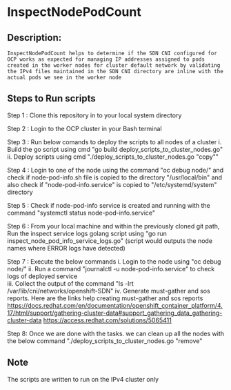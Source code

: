 # InspectNodePodCount

## Description:

    InspectNodePodCount helps to determine if the SDN CNI configured for OCP works as expected for managing IP addresses assigned to pods created in the worker nodes for cluster default network by validating the IPv4 files maintained in the SDN CNI directory are inline with the actual pods we see in the worker node

## Steps to Run scripts

Step 1 : Clone this repository in to your local system directory

Step 2 : Login to the OCP cluster in your Bash terminal 

Step 3 : Run below comands to deploy the scripts to all nodes of a cluster
         i. Build the go script using cmd "go build deploy_scripts_to_cluster_nodes.go"
        ii. Deploy scripts using cmd "./deploy_scripts_to_cluster_nodes.go "copy""

Step 4 : Login to one of the node using the command "oc debug node/<nodeName>" and check if node-pod-info.sh file is copied to the directory "/usr/local/bin"          and also check if "node-pod-info.service" is copied to "/etc/systemd/system" directory

Step 5 : Check if node-pod-info service is created and running with the command "systemctl status node-pod-info.service"

Step 6 : From your local machine and within the previously cloned git path, Run the inspect service logs golang script using "go run inspect_node_pod_info_service_logs.go" (script would outputs the node names where ERROR logs have detected)

Step 7 : Execute the below commands
        i.  Login to the node using "oc debug node/<node-name>"
       ii.  Run a command "journalctl -u node-pod-info.service" to check logs of deployed service       
      iii.  Collect the output of the command "ls -lrt /var/lib/cni/networks/openshift-SDN"
       iv.  Generate must-gather and sos reports. Here are the links help creating must-gather and sos reports
             https://docs.redhat.com/en/documentation/openshift_container_platform/4.17/html/support/gathering-cluster-data#support_gathering_data_gathering-cluster-data 
             https://access.redhat.com/solutions/5065411

Step 8: Once we are done with the tasks. we can clean up all the nodes with the below command
        "./deploy_scripts_to_cluster_nodes.go "remove"

## Note

The scripts are written to run on the IPv4 cluster only
